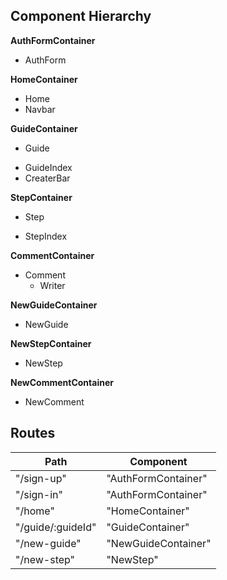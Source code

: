 ## Component Hierarchy

**AuthFormContainer**
 - AuthForm

**HomeContainer**
 - Home
 - Navbar

**GuideContainer**
 - Guide
  + GuideIndex
  + CreaterBar

**StepContainer**
 - Step
  + StepIndex

**CommentContainer**
  - Comment
    + Writer

**NewGuideContainer**
 - NewGuide

**NewStepContainer**
 - NewStep

**NewCommentContainer**
 - NewComment

## Routes

|Path   | Component   |
|-------|-------------|
| "/sign-up" | "AuthFormContainer" |
| "/sign-in" | "AuthFormContainer" |
| "/home" | "HomeContainer" |
| "/guide/:guideId" | "GuideContainer" |
| "/new-guide" | "NewGuideContainer" |
| "/new-step" | "NewStep" |
